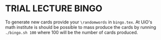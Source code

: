 # TRIAL LECTURE BINGO

To generate new cards provide your `\randomwords` in `bingo.tex`. At UiO's
math institute is should be possible to mass produce the cards by running
`./bingo.sh 100` where 100 will be the number of cards produced.